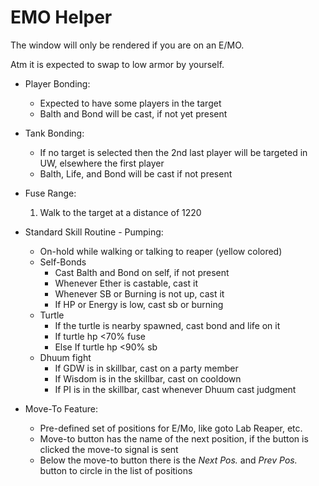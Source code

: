 # EMO Helper

The window will only be rendered if you are on an E/MO.

Atm it is expected to swap to low armor by yourself.

- Player Bonding:
    - Expected to have some players in the target
    - Balth and Bond will be cast, if not yet present

- Tank Bonding:
    - If no target is selected then the 2nd last player will be targeted in UW, elsewhere the first player
    - Balth, Life, and Bond will be cast if not present

- Fuse Range:
    1. Walk to the target at a distance of 1220

- Standard Skill Routine - Pumping:
    - On-hold while walking or talking to reaper (yellow colored)
    - Self-Bonds
        - Cast Balth and Bond on self, if not present
        - Whenever Ether is castable, cast it
        - Whenever SB or Burning is not up, cast it
        - If HP or Energy is low, cast sb or burning
    - Turtle
        - If the turtle is nearby spawned, cast bond and life on it
        - If turtle hp <70% fuse
        - Else If turtle hp <90% sb
    - Dhuum fight
        - If GDW is in skillbar, cast on a party member
        - If Wisdom is in the skillbar, cast on cooldown
        - If PI is in the skillbar, cast whenever Dhuum cast judgment

- Move-To Feature:
    - Pre-defined set of positions for E/Mo, like goto Lab Reaper, etc.
    - Move-to button has the name of the next position, if the button is clicked the move-to signal is sent
    - Below the move-to button there is the *Next Pos.* and *Prev Pos.* button to circle in the list of positions
